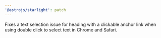 ```yaml
---
'@astrojs/starlight': patch
---
```


Fixes a text selection issue for heading with a clickable anchor link when using double click to select text in Chrome and Safari.

